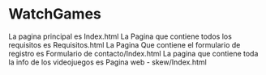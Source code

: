 # WatchGames

La pagina principal es Index.html
La Pagina que contiene todos los requisitos es Requisitos.html
La Pagina Que contiene el formulario de registro es Formulario de contacto/Index.html
La pagina que contiene toda la info de los videojuegos es Pagina web - skew/Index.html
